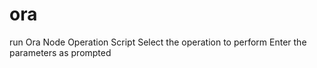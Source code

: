 # ora
run Ora Node Operation Script
Select the operation to perform
Enter the parameters as prompted
